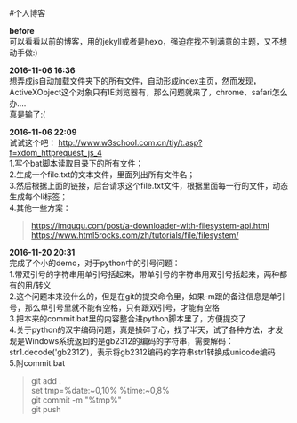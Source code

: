 ﻿#个人博客

**before**  
可以看看以前的博客，用的jekyll或者是hexo，强迫症找不到满意的主题，又不想动手做:)   

**2016-11-06 16:36**  
想弄成js自动加载文件夹下的所有文件，自动形成index主页，然而发现，ActiveXObject这个对象只有IE浏览器有，那么问题就来了，chrome、safari怎么办....  
真是输了:(


**2016-11-06 22:09**  
试试这个吧： http://www.w3school.com.cn/tiy/t.asp?f=xdom_httprequest_js_4   
1.写个bat脚本读取目录下的所有文件；  
2.生成一个file.txt的文本文件，里面列出所有文件名；  
3.然后根据上面的链接，后台请求这个file.txt文件，根据里面每一行的文件，动态生成每个li标签；  
4.其他一些方案：  
> https://imququ.com/post/a-downloader-with-filesystem-api.html
> https://www.html5rocks.com/zh/tutorials/file/filesystem/


**2016-11-20 20:31**   
完成了个小的demo，对于python中的引号问题：  
1.带双引号的字符串用单引号括起来，带单引号的字符串用双引号括起来，两种都有的用/转义  
2.这个问题本来没什么的，但是在git的提交命令里，如果-m跟的备注信息是单引号，那么单引号里就不能有空格，只有跟双引号，才能有空格  
3.把本来的commit.bat里的内容整合进python脚本里了，方便提交了  
4.关于python的汉字编码问题，真是操碎了心，找了半天，试了各种方法，才发现是Windows系统返回的是gb2312的编码的字符串，需要解码：str1.decode('gb2312')，表示将gb2312编码的字符串str1转换成unicode编码    
5.附commit.bat   
> git add .  
> set tmp=%date:~0,10% %time:~0,8%  
> git commit -m "%tmp%"  
> git push  



